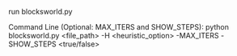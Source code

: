 run blocksworld.py

Command Line (Optional: MAX_ITERS and SHOW_STEPS):
python blocksworld.py <file_path> -H <heuristic_option> -MAX_ITERS <maximum iterations> -SHOW_STEPS <true/false>



